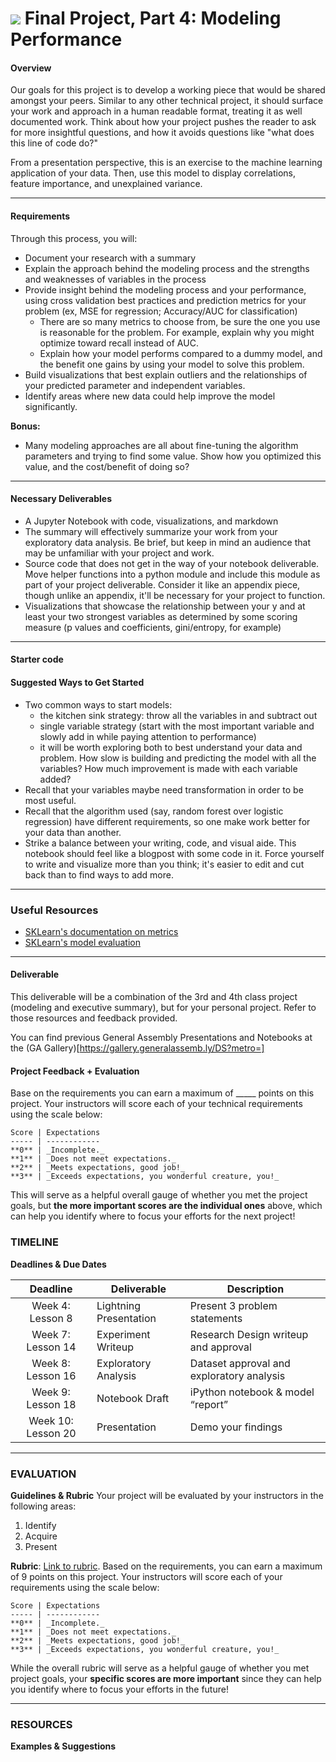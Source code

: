 # ![](https://ga-dash.s3.amazonaws.com/production/assets/logo-9f88ae6c9c3871690e33280fcf557f33.png) Final Project, Part 4: Modeling Performance

#### Overview

Our goals for this project is to develop a working piece that would be shared amongst your peers. Similar to any other technical project, it should surface your work and approach in a human readable format, treating it as well documented work. Think about how your project pushes the reader to ask for more insightful questions, and how it avoids questions like "what does this line of code do?"

From a presentation perspective, this is an exercise to the machine learning application of your data. Then, use this model to display correlations, feature importance, and unexplained variance.

---

#### Requirements

Through this process, you will:

* Document your research with a summary
* Explain the approach behind the modeling process and the strengths and weaknesses of variables in the process
* Provide insight behind the modeling process and your performance, using cross validation best practices and prediction metrics for your problem (ex, MSE for regression; Accuracy/AUC for classification)
    - There are so many metrics to choose from, be sure the one you use is reasonable for the problem. For example, explain why you might optimize toward recall instead of AUC.
    - Explain how your model performs compared to a dummy model, and the benefit one gains by using your model to solve this problem.
* Build visualizations that best explain outliers and the relationships of your predicted parameter and independent variables.
* Identify areas where new data could help improve the model significantly.

**Bonus:**

- Many modeling approaches are all about fine-tuning the algorithm parameters and trying to find some value. Show how you optimized this value, and the cost/benefit of doing so?

---

#### Necessary Deliverables

* A Jupyter Notebook with code, visualizations, and markdown
* The summary will effectively summarize your work from your exploratory data analysis. Be brief, but keep in mind an audience that may be unfamiliar with your project and work.
* Source code that does not get in the way of your notebook deliverable. Move helper functions into a python module and include this module as part of your project deliverable. Consider it like an appendix piece, though unlike an appendix, it'll be necessary for your project to function.
* Visualizations that showcase the relationship between your y and at least your two strongest variables as determined by some scoring measure (p values and coefficients, gini/entropy, for example)

---

#### Starter code

#### Suggested Ways to Get Started

- Two common ways to start models:
    -  the kitchen sink strategy: throw all the variables in and subtract out
    -  single variable strategy (start with the most important variable and slowly add in while paying attention to performance)
    -  it will be worth exploring both to best understand your data and problem. How slow is building and predicting the model with all the variables? How much improvement is made with each variable added?
- Recall that your variables maybe need transformation in order to be most useful.
- Recall that the algorithm used (say, random forest over logistic regression) have different requirements, so one make work better for your data than another.
- Strike a balance between your writing, code, and visual aide. This notebook should feel like a blogpost with some code in it. Force yourself to write and visualize more than you think; it's easier to edit and cut back than to find ways to add more.

---


### Useful Resources

- [SKLearn's documentation on metrics](http://scikit-learn.org/stable/modules/classes.html)
- [SKLearn's model evaluation](http://scikit-learn.org/stable/modules/model_evaluation.html)

---

#### Deliverable

This deliverable will be a combination of the 3rd and 4th class project (modeling and executive summary), but for your personal project. Refer to those resources and feedback provided.

You can find previous General Assembly Presentations and Notebooks at the (GA Gallery)[https://gallery.generalassemb.ly/DS?metro=]


#### Project Feedback + Evaluation

Base on the requirements you can earn a maximum of _____ points on this project. Your instructors will score each of your technical requirements using the scale below:

    Score | Expectations
    ----- | ------------
    **0** | _Incomplete._
    **1** | _Does not meet expectations._
    **2** | _Meets expectations, good job!_
    **3** | _Exceeds expectations, you wonderful creature, you!_

 This will serve as a helpful overall gauge of whether you met the project goals, but __the more important scores are the individual ones__ above, which can help you identify where to focus your efforts for the next project!


### TIMELINE
**Deadlines & Due Dates**

| Deadline | Deliverable| Description |
|:-:|---|---|
| Week 4: Lesson 8 | Lightning Presentation  | Present 3 problem statements   |
| Week 7: Lesson 14 | Experiment Writeup  |  Research Design writeup and approval  |
| Week 8: Lesson 16 | Exploratory Analysis  | Dataset approval and exploratory analysis   |
| Week 9: Lesson 18 | Notebook Draft  |  iPython notebook & model “report”  |
| Week 10: Lesson 20 | Presentation  | Demo your findings   |

---

### EVALUATION
**Guidelines & Rubric** 
Your project will be evaluated by your instructors in the following areas:

1. Identify
2. Acquire
3. Present

**Rubric**: [Link to rubric](#). Based on the requirements, you can earn a maximum of 9 points on this project. Your instructors will score each of your requirements using the scale below:

    Score | Expectations
    ----- | ------------
    **0** | _Incomplete._
    **1** | _Does not meet expectations._
    **2** | _Meets expectations, good job!_
    **3** | _Exceeds expectations, you wonderful creature, you!_

While the overall rubric will serve as a helpful gauge of whether you met project goals, your __specific scores are more important__ since they can help you identify where to focus your efforts in the future!

---
### RESOURCES
**Examples & Suggestions**
